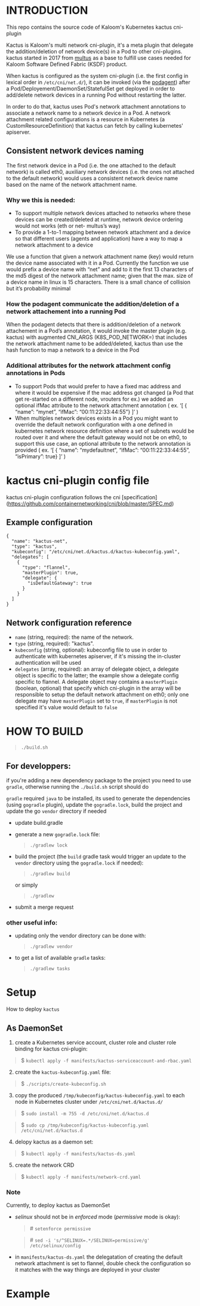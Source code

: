 # INTRODUCTION

This repo contains the source code of Kaloom's Kubernetes kactus cni-plugin

Kactus is Kaloom's multi network cni-plugin, it's a meta plugin that delegate the addition/deletion of network device(s) in a Pod to other cni-plugins. kactus started in 2017 from [multus](https://github.com/intel/multus-cni) as a base to fulfill use cases needed for Kaloom Software Defined Fabric (KSDF) product.

When kactus is configured as the system cni-plugin (i.e. the first config in lexical order in `/etc/cni/net.d/`), it can be invoked (via the [podagent](https://github.com/kaloom/kubernetes-podagent)) after a Pod/Deployement/DaemonSet/StatefulSet get deployed in order to add/delete network devices in a running Pod without restarting the latter.

In order to do that, kactus uses Pod's network attachment annotations to associate a network name to a network device in a Pod. A network attachment related configurations is a resource in Kubernetes (a CustomResourceDefinition) that kactus can fetch by calling kubernetes' apiserver.

## Consistent network devices naming

The first network device in a Pod (i.e. the one attached to the default network) is called eth0, auxiliary network devices (i.e. the ones not attached to the default network) would uses a consistent network device name based on the name of the network attachment name.

### Why we this is needed:

* To support multiple network devices attached to networks where these devices can be created/deleted at runtime, network device ordering would not works (eth<X> or net-<X> multus’s way)
* To provide a 1-to-1 mapping between network attachment and a device so that different users (agents and application) have a way to map a network attachment to a device

We use a function that given a network attachment name (key) would return the device name associated with it in a Pod. Currently the function we use would prefix a device name with “net” and add to it the first 13 characters of the md5 digest of the network attachment name; given that the max. size of a device name in linux is 15 characters. There is a small chance of collision but it’s probability minimal

### How the podagent communicate the addition/deletion of a network attachement into a running Pod

When the podagent detects that there is addition/deletion of a network attachement in a Pod’s annotation, it would invoke the master plugin (e.g. kactus) with augmented CNI_ARGS (K8S_POD_NETWORK=<network-attachment-name>) that includes the network attachment name to be added/deleted, kactus than use the hash function to map a network to a device in the Pod

### Additional attributes for the network attachment config annotations in Pods

* To support Pods that would prefer to have a fixed mac address and where it would be expensive if the mac address got changed (a Pod that get re-started on a different node, vrouters for ex.) we added an optional ifMac attribute to the network attachment annotation ( ex. ‘[ { “name”: “mynet”, “ifMac”: “00:11:22:33:44:55”} ]’ )
* When multiples network devices exists in a Pod you might want to override the default network configuration with a one defined in kubernetes network resource definition where a set of subnets would be routed over it and where the default gateway would not be on eth0, to support this use case, an optional attribute to the network annotation is provided ( ex. ‘[ { “name”: “mydefaultnet”, “ifMac”: “00:11:22:33:44:55”, “isPrimary”: true} ]’ )

# kactus cni-plugin config file

kactus cni-plugin configuration follows the cni [specification] (https://github.com/containernetworking/cni/blob/master/SPEC.md)

## Example configuration

```
{
  "name": "kactus-net",
  "type": "kactus",
  "kubeconfig": "/etc/cni/net.d/kactus.d/kactus-kubeconfig.yaml",
  "delegates": [
    {
      "type": "flannel",
      "masterPlugin": true,
      "delegate": {
        "isDefaultGateway": true
      }
    }
  ]
}
```

## Network configuration reference

* `name` (string, required): the name of the network.
* `type` (string, required): "kactus".
* `kubeconfig` (string, optional): kubeconfig file to use in order to authenticate with kubernetes apiserver, if it's missing the in-cluster authentication will be used
* `delegates` (array, required): an array of delegate object, a delegate object is specific to the latter; the example show a delegate config specific to flannel. A delegate object may contains a `masterPlugin` (boolean, optional) that specify which cni-plugin in the array will be responsible to setup the default network attachment on eth0; only one delegate may have `masterPlugin` set to `true`, if `masterPlugin` is not specified it's value would default to `false`

# HOW TO BUILD

> `./build.sh`

## For developpers:

if you're adding a new dependency package to the project you need to use `gradle`, otherwise running the `./build.sh` script should do

`gradle` required `java` to be installed, its used to generate the dependencies (using `gogradle` plugin), update the `gogradle.lock`, build the project and update the go `vendor` directory if needed

* update build.gradle
* generate a new `gogradle.lock` file:
  > `./gradlew lock`
* build the project (the `build` gradle task would trigger an update to the `vendor` directory using the `gogradle.lock` if needed):
  > `./gradlew build`

  or simply

  > `./gradlew`
* submit a merge request


### other useful info:

* updating only the vendor directory can be done with:
  > `./gradlew vendor`
* to get a list of available `gradle` tasks:
  > `./gradlew tasks`

# Setup

How to deploy `kactus`

## As DaemonSet

1. create a Kubernetes service account, cluster role and cluster role binding for kactus cni-plugin:

> $ `kubectl apply -f manifests/kactus-serviceaccount-and-rbac.yaml`

2. create the `kactus-kubeconfig.yaml` file:

> $ `./scripts/create-kubeconfig.sh`

3. copy the produced `/tmp/kubeconfig/kactus-kubeconfig.yaml` to each node in Kubernetes cluster under `/etc/cni/net.d/kactus.d/`

> $ `sudo install -m 755 -d /etc/cni/net.d/kactus.d`

> $ `sudo cp /tmp/kubeconfig/kactus-kubeconfig.yaml /etc/cni/net.d/kactus.d`

4. delopy kactus as a daemon set:

> $ `kubectl apply -f manifests/kactus-ds.yaml`

5. create the network CRD

> $ `kubectl apply -f manifests/network-crd.yaml`

### Note
Currently, to deploy kactus as DaemonSet
* *selinux* should not be in *enforced* mode (*permissive* mode is okay):
  > \# `setenforce permissive`

  > \# `sed -i 's/^SELINUX=.*/SELINUX=permissive/g' /etc/selinux/config`

* in `manifests/kactus-ds.yaml` the delegatation of creating the default network attachment is set to flannel, double check the configuration so it matches with the way things are deployed in your cluster

# Example

